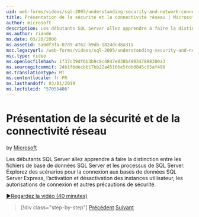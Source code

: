 ```yaml
---
uid: web-forms/videos/sql-2005/understanding-security-and-network-connectivity
title: Présentation de la sécurité et la connectivité réseau | Microsoft Docs
author: microsoft
description: Les débutants SQL Server allez apprendre à faire la distinction entre les fichiers de base de données SQL Server et les processus de SQL Server. Explorer des scénarios pour la connexion à SQL Server E....
ms.author: riande
ms.date: 03/20/2006
ms.assetid: 5a0df3fa-07d9-4762-b9db-1824dcd8a31a
msc.legacyurl: /web-forms/videos/sql-2005/understanding-security-and-network-connectivity
msc.type: video
ms.openlocfilehash: 1f37c39df6b3b9c9c4847e038b490347888300a3
ms.sourcegitcommit: 24b1f6decbb17bb22a45166e5fdb0845c65af498
ms.translationtype: MT
ms.contentlocale: fr-FR
ms.lasthandoff: 03/01/2019
ms.locfileid: "57055486"
---
```

<a name="understanding-security-and-network-connectivity"></a>Présentation de la sécurité et de la connectivité réseau
====================
by [Microsoft](https://github.com/microsoft)

Les débutants SQL Server allez apprendre à faire la distinction entre les fichiers de base de données SQL Server et les processus de SQL Server. Explorez des scénarios pour la connexion aux bases de données SQL Server Express, l’activation et désactivation des instances utilisateur, les autorisations de connexion et autres précautions de sécurité.

[&#9654;Regardez la vidéo (40 minutes)](https://channel9.msdn.com/Blogs/ASP-NET-Site-Videos/understanding-security-and-network-connectivity)

> [!div class="step-by-step"]
> [Précédent](more-structured-query-language.md)
> [Suivant](connecting-your-web-application-to-sql-server-2005-express-edition.md)
